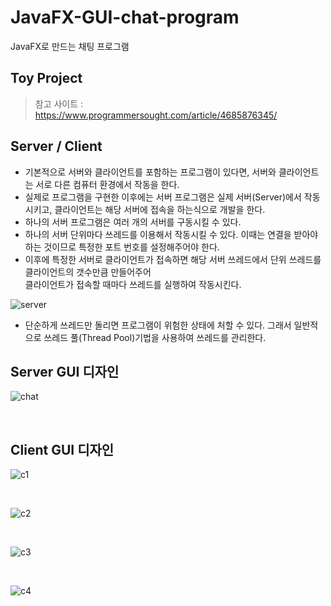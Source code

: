 # JavaFX-GUI-chat-program
JavaFX로 만드는 채팅 프로그램

## Toy Project 
> 참고 사이트 : https://www.programmersought.com/article/4685876345/

## Server / Client
* 기본적으로 서버와 클라이언트를 포함하는 프로그램이 있다면, 서버와 클라이언트는 서로 다른 컴퓨터 환경에서 작동을 한다.    
* 실제로 프로그램을 구현한 이후에는 서버 프로그램은 실제 서버(Server)에서 작동시키고, 클라이언트는 해당 서버에 접속을 하는식으로 개발을 한다.    
* 하나의 서버 프로그램은 여러 개의 서버를 구동시킬 수 있다.    
* 하나의 서버 단위마다 쓰레드를 이용해서 작동시킬 수 있다. 이때는 연결을 받아야 하는 것이므로 특정한 포트 번호를 설정해주어야 한다.    
* 이후에 특정한 서버로 클라이언트가 접속하면 해당 서버 쓰레드에서 단위 쓰레드를 클라이언트의 갯수만큼 만들어주어     
  클라이언트가 접속할 때마다 쓰레드를 실행하여 작동시킨다. 

![server](https://user-images.githubusercontent.com/52366841/125409576-fcf05180-e3f6-11eb-8f9b-523ed861ee60.PNG)

* 단순하게 쓰레드만 돌리면 프로그램이 위험한 상태에 처할 수 있다. 그래서 일반적으로 쓰레드 풀(Thread Pool)기법을 사용하여 쓰레드를 관리한다.    

## Server GUI 디자인

![chat](https://user-images.githubusercontent.com/52366841/125409933-5a849e00-e3f7-11eb-835e-2d7d53b8441e.PNG)

<br>

## Client GUI 디자인

![c1](https://user-images.githubusercontent.com/52366841/125410141-90c21d80-e3f7-11eb-9af4-af527a2388df.PNG)

<br>

![c2](https://user-images.githubusercontent.com/52366841/125410177-9b7cb280-e3f7-11eb-94ae-11c130f86d49.PNG)

<br>

![c3](https://user-images.githubusercontent.com/52366841/125410194-9e77a300-e3f7-11eb-95e8-5154d663ccd0.PNG)

<br>

![c4](https://user-images.githubusercontent.com/52366841/125410200-a0416680-e3f7-11eb-913c-5181204d6486.PNG)

<br>
